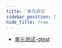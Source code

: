 ```yaml
---
title: '单元测试'
sidebar_position: 7
hide_title: true
---
```


- [单元测试-gtest](output/goframe-v2.1-md/组件列表/单元测试/单元测试-gtest)